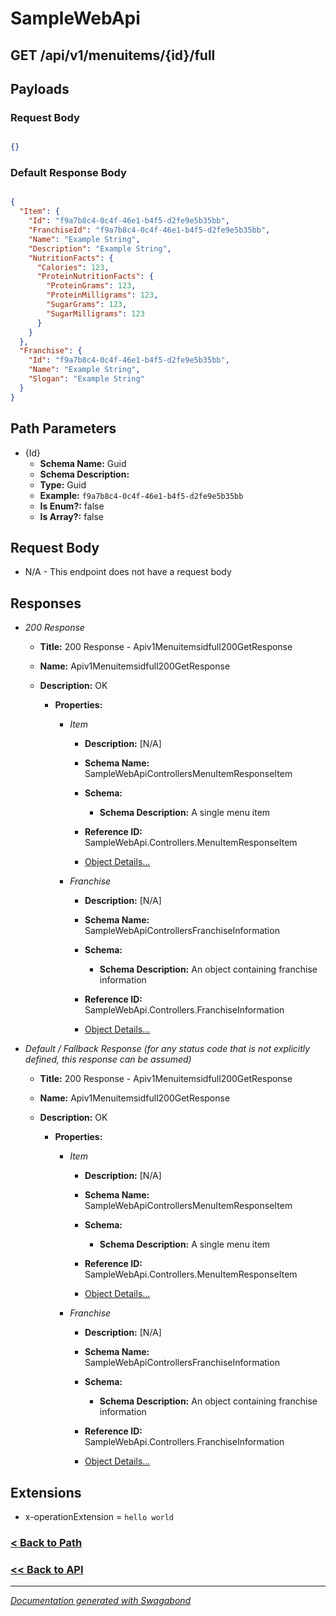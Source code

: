 
# SampleWebApi

## GET /api/v1/menuitems/{id}/full


## Payloads

### Request Body

```json

{}

```

### Default Response Body
```json

{
  "Item": {
    "Id": "f9a7b8c4-0c4f-46e1-b4f5-d2fe9e5b35bb",
    "FranchiseId": "f9a7b8c4-0c4f-46e1-b4f5-d2fe9e5b35bb",
    "Name": "Example String",
    "Description": "Example String",
    "NutritionFacts": {
      "Calories": 123,
      "ProteinNutritionFacts": {
        "ProteinGrams": 123,
        "ProteinMilligrams": 123,
        "SugarGrams": 123,
        "SugarMilligrams": 123
      }
    }
  },
  "Franchise": {
    "Id": "f9a7b8c4-0c4f-46e1-b4f5-d2fe9e5b35bb",
    "Name": "Example String",
    "Slogan": "Example String"
  }
}

```



## Path Parameters

* {Id} 
    * **Schema Name:** Guid 
    * **Schema Description:** 
    * **Type:** Guid
    * **Example:** `f9a7b8c4-0c4f-46e1-b4f5-d2fe9e5b35bb`
    * **Is Enum?:** false
    * **Is Array?:** false









## Request Body


* N/A - This endpoint does not have a request body


## Responses

* *200 Response*
    * **Title:** 200 Response - Apiv1Menuitemsidfull200GetResponse
    * **Name:** Apiv1Menuitemsidfull200GetResponse
    * **Description:** OK
     
        * **Properties:**
        
            * *Item*
                * **Description:** [N/A]
                * **Schema Name:** SampleWebApiControllersMenuItemResponseItem
                * **Schema:** 
                    * **Schema Description:** A single menu item
 
                * **Reference ID:** SampleWebApi.Controllers.MenuItemResponseItem
                * [Object Details...](../schema/SampleWebApiControllersMenuItemResponseItem.md)
            
        
            * *Franchise*
                * **Description:** [N/A]
                * **Schema Name:** SampleWebApiControllersFranchiseInformation
                * **Schema:** 
                    * **Schema Description:** An object containing franchise information
 
                * **Reference ID:** SampleWebApi.Controllers.FranchiseInformation
                * [Object Details...](../schema/SampleWebApiControllersFranchiseInformation.md)
            
         
         

* *Default / Fallback Response (for any status code that is not explicitly defined, this response can be assumed)*
    * **Title:** 200 Response - Apiv1Menuitemsidfull200GetResponse
    * **Name:** Apiv1Menuitemsidfull200GetResponse
    * **Description:** OK
     
        * **Properties:**
        
            * *Item*
                * **Description:** [N/A]
                * **Schema Name:** SampleWebApiControllersMenuItemResponseItem
                * **Schema:** 
                    * **Schema Description:** A single menu item
 
                * **Reference ID:** SampleWebApi.Controllers.MenuItemResponseItem
                * [Object Details...](../schema/SampleWebApiControllersMenuItemResponseItem.md)
            
        
            * *Franchise*
                * **Description:** [N/A]
                * **Schema Name:** SampleWebApiControllersFranchiseInformation
                * **Schema:** 
                    * **Schema Description:** An object containing franchise information
 
                * **Reference ID:** SampleWebApi.Controllers.FranchiseInformation
                * [Object Details...](../schema/SampleWebApiControllersFranchiseInformation.md)
            
         
         


## Extensions
* x-operationExtension = `hello world`





### [< Back to Path](../Paths/Apiv1Menuitemsidfull.md)
### [<< Back to API](../SampleWebApi.Readme.md)

*** 

*[Documentation generated with Swagabond](https://github.com/jordanbleu/swagabond)*

